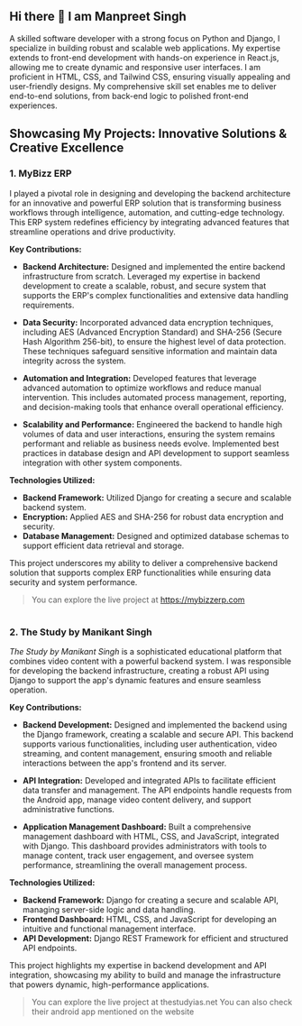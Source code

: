 
## Hi there 👋 I am Manpreet Singh

A skilled software developer with a strong focus on Python and Django, I specialize in building robust and scalable web applications. My expertise extends to front-end development with hands-on experience in React.js, allowing me to create dynamic and responsive user interfaces. I am proficient in HTML, CSS, and Tailwind CSS, ensuring visually appealing and user-friendly designs. My comprehensive skill set enables me to deliver end-to-end solutions, from back-end logic to polished front-end experiences.

## Showcasing My Projects: Innovative Solutions & Creative Excellence

### 1. MyBizz ERP
I played a pivotal role in designing and developing the backend architecture for an innovative and powerful ERP solution that is transforming business workflows through intelligence, automation, and cutting-edge technology. This ERP system redefines efficiency by integrating advanced features that streamline operations and drive productivity.

**Key Contributions:**

-   **Backend Architecture:**  Designed and implemented the entire backend infrastructure from scratch. Leveraged my expertise in backend development to create a scalable, robust, and secure system that supports the ERP's complex functionalities and extensive data handling requirements.
    
-   **Data Security:**  Incorporated advanced data encryption techniques, including AES (Advanced Encryption Standard) and SHA-256 (Secure Hash Algorithm 256-bit), to ensure the highest level of data protection. These techniques safeguard sensitive information and maintain data integrity across the system.
    
-   **Automation and Integration:**  Developed features that leverage advanced automation to optimize workflows and reduce manual intervention. This includes automated process management, reporting, and decision-making tools that enhance overall operational efficiency.
    
-   **Scalability and Performance:**  Engineered the backend to handle high volumes of data and user interactions, ensuring the system remains performant and reliable as business needs evolve. Implemented best practices in database design and API development to support seamless integration with other system components.
    

**Technologies Utilized:**

-   **Backend Framework:**  Utilized Django for creating a secure and scalable backend system.
-   **Encryption:**  Applied AES and SHA-256 for robust data encryption and security.
-   **Database Management:**  Designed and optimized database schemas to support efficient data retrieval and storage.

This project underscores my ability to deliver a comprehensive backend solution that supports complex ERP functionalities while ensuring data security and system performance.

> You can explore the live project at https://mybizzerp.com

#

### 2. The Study by Manikant Singh
_The Study by Manikant Singh_  is a sophisticated educational platform that combines video content with a powerful backend system. I was responsible for developing the backend infrastructure, creating a robust API using Django to support the app's dynamic features and ensure seamless operation.

**Key Contributions:**

-   **Backend Development:**  Designed and implemented the backend using the Django framework, creating a scalable and secure API. This backend supports various functionalities, including user authentication, video streaming, and content management, ensuring smooth and reliable interactions between the app's frontend and its server.
    
-   **API Integration:**  Developed and integrated APIs to facilitate efficient data transfer and management. The API endpoints handle requests from the Android app, manage video content delivery, and support administrative functions.
    
-   **Application Management Dashboard:**  Built a comprehensive management dashboard with HTML, CSS, and JavaScript, integrated with Django. This dashboard provides administrators with tools to manage content, track user engagement, and oversee system performance, streamlining the overall management process.
    

**Technologies Utilized:**

-   **Backend Framework:**  Django for creating a secure and scalable API, managing server-side logic and data handling.
-   **Frontend Dashboard:**  HTML, CSS, and JavaScript for developing an intuitive and functional management interface.
-   **API Development:**  Django REST Framework for efficient and structured API endpoints.

This project highlights my expertise in backend development and API integration, showcasing my ability to build and manage the infrastructure that powers dynamic, high-performance applications.
> You can explore the live project at thestudyias.net
> You can also check their android app mentioned on the website
#
